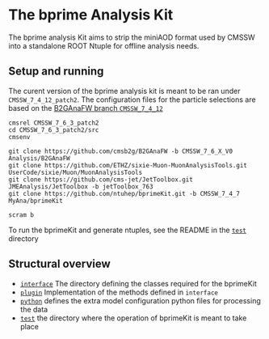 # The bprime Analysis Kit

The bprime analysis Kit aims to strip the miniAOD format used by CMSSW into a standalone ROOT Ntuple for offline analysis needs. 

## Setup and running
The curent version of the bprime analysis kit is meant to be ran under `CMSSW_7_4_12_patch2`.
The configuration files for the particle selections are based on the [B2GAnaFW branch `CMSSW_7_4_12`](https://github.com/cmsb2g/B2GAnaFW/tree/CMSSW_7_4_12)


```
cmsrel CMSSW_7_6_3_patch2
cd CMSSW_7_6_3_patch2/src
cmsenv 

git clone https://github.com/cmsb2g/B2GAnaFW -b CMSSW_7_6_X_V0 Analysis/B2GAnaFW 
git clone https://github.com/ETHZ/sixie-Muon-MuonAnalysisTools.git UserCode/sixie/Muon/MuonAnalysisTools
git clone https://github.com/cms-jet/JetToolbox.git JMEAnalysis/JetToolbox -b jetToolbox_763
git clone https://github.com/ntuhep/bprimeKit.git -b CMSSW_7_4_7 MyAna/bprimeKit

scram b
```
To run the bprimeKit and generate ntuples, see the README in the [`test`](test/) directory


## Structural overview

  * [`interface`](interface/) The directory defining the classes required for the bprimeKit
  * [`plugin`](plugins/) Implementation of the methods defined in `interface`
  * [`python`](python/) defines the extra model configuration python files for processing the data
  * [`test`](test/) the directory where the operation of bprimeKit is meant to take place
  

